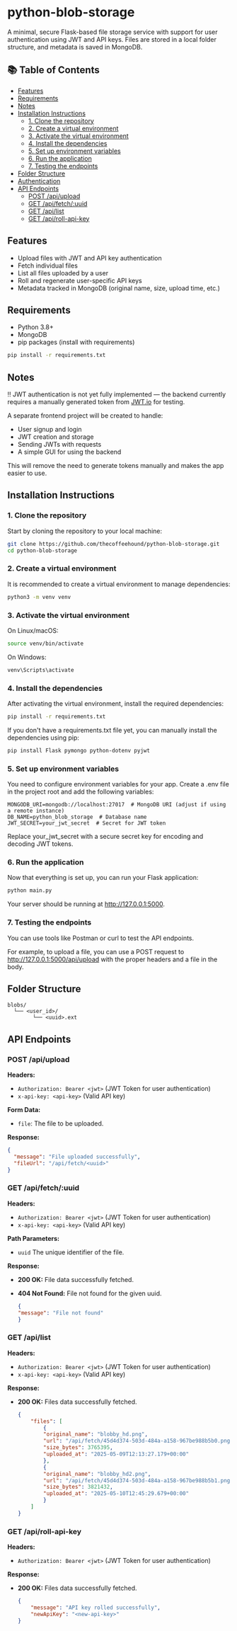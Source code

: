 # python-blob-storage

A minimal, secure Flask-based file storage service with support for user authentication using JWT and API keys. Files are stored in a local folder structure, and metadata is saved in MongoDB.


## 📚 Table of Contents

- [Features](#features)
- [Requirements](#requirements)
- [Notes](#notes)
- [Installation Instructions](#installation-instructions)
  - [1. Clone the repository](#1-clone-the-repository)
  - [2. Create a virtual environment](#2-create-a-virtual-environment)
  - [3. Activate the virtual environment](#3-activate-the-virtual-environment)
  - [4. Install the dependencies](#4-install-the-dependencies)
  - [5. Set up environment variables](#5-set-up-environment-variables)
  - [6. Run the application](#6-run-the-application)
  - [7. Testing the endpoints](#7-testing-the-endpoints)
- [Folder Structure](#folder-structure)
- [Authentication](#authentication)
- [API Endpoints](#api-endpoints)
  - [POST /api/upload](#post-apiupload)
  - [GET /api/fetch/:uuid](#get-apifetchuuid)
  - [GET /api/list](#get-apilist)
  - [GET /api/roll-api-key](#get-apiroll-api-key)


## Features

- Upload files with JWT and API key authentication
- Fetch individual files
- List all files uploaded by a user
- Roll and regenerate user-specific API keys
- Metadata tracked in MongoDB (original name, size, upload time, etc.)

## Requirements

- Python 3.8+
- MongoDB
- pip packages (install with requirements)

```bash
pip install -r requirements.txt
```


## Notes

‼️ JWT authentication is not yet fully implemented — the backend currently requires a manually generated token from [JWT.io](https://jwt.io) for testing.

A separate frontend project will be created to handle:
- User signup and login
- JWT creation and storage
- Sending JWTs with requests
- A simple GUI for using the backend

This will remove the need to generate tokens manually and makes the app easier to use.

## Installation Instructions

### 1. Clone the repository
    
Start by cloning the repository to your local machine:

```bash
git clone https://github.com/thecoffeehound/python-blob-storage.git
cd python-blob-storage
```

### 2. Create a virtual environment

It is recommended to create a virtual environment to manage dependencies:

```bash
python3 -m venv venv
```

### 3. Activate the virtual environment

On Linux/macOS:

```bash
source venv/bin/activate
```

On Windows:

```bash
venv\Scripts\activate
```

### 4. Install the dependencies

After activating the virtual environment, install the required dependencies:

```bash
pip install -r requirements.txt
```

If you don't have a requirements.txt file yet, you can manually install the dependencies using pip:

```bash
pip install Flask pymongo python-dotenv pyjwt
```

### 5. Set up environment variables

You need to configure environment variables for your app. Create a .env file in the project root and add the following variables:

```
MONGODB_URI=mongodb://localhost:27017  # MongoDB URI (adjust if using a remote instance)
DB_NAME=python_blob_storage  # Database name
JWT_SECRET=your_jwt_secret  # Secret for JWT token
```

Replace your_jwt_secret with a secure secret key for encoding and decoding JWT tokens.

### 6. Run the application

Now that everything is set up, you can run your Flask application:

```bash
python main.py
```
Your server should be running at http://127.0.0.1:5000.

### 7. Testing the endpoints

You can use tools like Postman or curl to test the API endpoints.

For example, to upload a file, you can use a POST request to http://127.0.0.1:5000/api/upload with the proper headers and a file in the body.


## Folder Structure

```
blobs/
  └── <user_id>/
        └── <uuid>.ext
```

## API Endpoints

### POST /api/upload

**Headers:**
- `Authorization: Bearer <jwt>` (JWT Token for user authentication)
- `x-api-key: <api-key>` (Valid API key)

**Form Data:**
- `file`: The file to be uploaded.

**Response:**

```json
{
  "message": "File uploaded successfully",
  "fileUrl": "/api/fetch/<uuid>"
}
```

### GET /api/fetch/:uuid

**Headers:**

- `Authorization: Bearer <jwt>` (JWT Token for user authentication)
- `x-api-key: <api-key>` (Valid API key)

**Path Parameters:** 
- `uuid` The unique identifier of the file.

**Response:**

- **200 OK:** File data successfully fetched.

- **404 Not Found:** File not found for the given uuid.

    ```json
    {
    "message": "File not found"
    }
    ```

### GET /api/list

**Headers:**

- `Authorization: Bearer <jwt>` (JWT Token for user authentication)
- `x-api-key: <api-key>` (Valid API key)

**Response:**

- **200 OK:** Files data successfully fetched.
    ```json
    {
        "files": [
            {
            "original_name": "blobby_hd.png",
            "url": "/api/fetch/45d4d374-503d-484a-a158-967be988b5b0.png",
            "size_bytes": 3765395,
            "uploaded_at": "2025-05-09T12:13:27.179+00:00"
            },
            {
            "original_name": "blobby_hd2.png",
            "url": "/api/fetch/45d4d374-503d-484a-a158-967be988b5b1.png",
            "size_bytes": 3821432,
            "uploaded_at": "2025-05-10T12:45:29.679+00:00"
            }
        ]
    }
    ```

### GET /api/roll-api-key

**Headers:**

- `Authorization: Bearer <jwt>` (JWT Token for user authentication)

**Response:**

- **200 OK:** Files data successfully fetched.
    ```json
    {
        "message": "API key rolled successfully",
        "newApiKey": "<new-api-key>"
    }
    ```
